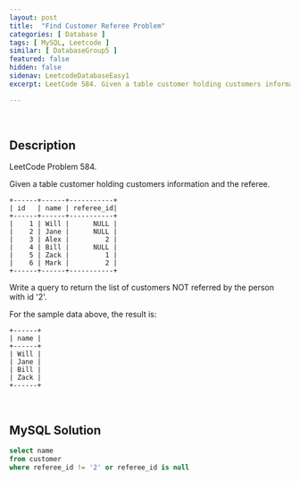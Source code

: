 ```yaml
---
layout: post
title:  "Find Customer Referee Problem"
categories: [ Database ]
tags: [ MySQL, Leetcode ]
similar: [ DatabaseGroup5 ]
featured: false
hidden: false
sidenav: LeetcodeDatabaseEasy1
excerpt: LeetCode 584. Given a table customer holding customers information and the referee.

---
```


<br />

## Description

LeetCode Problem 584. 

Given a table customer holding customers information and the referee.

```
+------+------+-----------+
| id   | name | referee_id|
+------+------+-----------+
|    1 | Will |      NULL |
|    2 | Jane |      NULL |
|    3 | Alex |         2 |
|    4 | Bill |      NULL |
|    5 | Zack |         1 |
|    6 | Mark |         2 |
+------+------+-----------+
```

Write a query to return the list of customers NOT referred by the person with id '2'.

For the sample data above, the result is:

```
+------+
| name |
+------+
| Will |
| Jane |
| Bill |
| Zack |
+------+
```

<br />

## MySQL Solution


```sql
select name
from customer
where referee_id != '2' or referee_id is null
```
